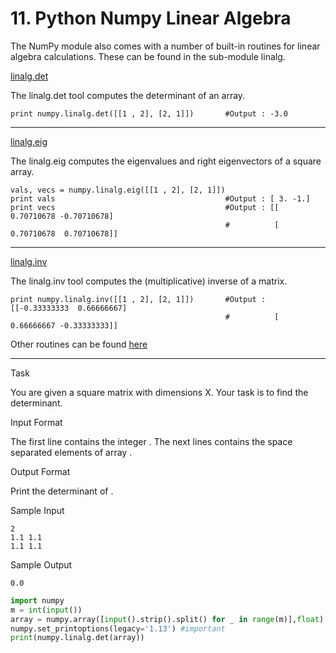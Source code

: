 # 11. Python Numpy Linear Algebra

The NumPy module also comes with a number of built-in routines for linear algebra calculations. These can be found in the sub-module linalg.

[linalg.det](http://docs.scipy.org/doc/numpy/reference/generated/numpy.linalg.det.html)

The linalg.det tool computes the determinant of an array.

```
print numpy.linalg.det([[1 , 2], [2, 1]])       #Output : -3.0

```

---

[linalg.eig](http://docs.scipy.org/doc/numpy/reference/generated/numpy.linalg.eig.html)

The linalg.eig computes the eigenvalues and right eigenvectors of a square array.

```
vals, vecs = numpy.linalg.eig([[1 , 2], [2, 1]])
print vals                                      #Output : [ 3. -1.]
print vecs                                      #Output : [[ 0.70710678 -0.70710678]
                                                #          [ 0.70710678  0.70710678]]

```

---

[linalg.inv](http://docs.scipy.org/doc/numpy/reference/generated/numpy.linalg.inv.html)

The linalg.inv tool computes the (multiplicative) inverse of a matrix.

```
print numpy.linalg.inv([[1 , 2], [2, 1]])       #Output : [[-0.33333333  0.66666667]
                                                #          [ 0.66666667 -0.33333333]]

```

Other routines can be found [here](http://docs.scipy.org/doc/numpy/reference/routines.linalg.html)

---

Task

You are given a square matrix  with dimensions X. Your task is to find the determinant.

Input Format

The first line contains the integer . 
The next  lines contains the  space separated elements of array .

Output Format

Print the determinant of .

Sample Input

```
2
1.1 1.1
1.1 1.1

```

Sample Output

```
0.0
```

```python
import numpy
m = int(input())
array = numpy.array([input().strip().split() for _ in range(m)],float)
numpy.set_printoptions(legacy='1.13') #important
print(numpy.linalg.det(array))

```